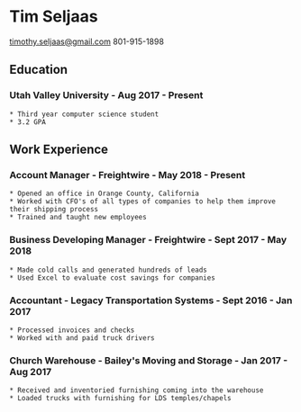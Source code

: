 # Tim Seljaas 
timothy.seljaas@gmail.com
801-915-1898

## Education
### Utah Valley University - Aug 2017 - Present
    * Third year computer science student
    * 3.2 GPA

## Work Experience 
### Account Manager - Freightwire - May 2018 - Present 
    * Opened an office in Orange County, California
    * Worked with CFO's of all types of companies to help them improve their shipping process
    * Trained and taught new employees
### Business Developing Manager - Freightwire - Sept 2017 - May 2018
    * Made cold calls and generated hundreds of leads
    * Used Excel to evaluate cost savings for companies
### Accountant - Legacy Transportation Systems - Sept 2016 - Jan 2017
    * Processed invoices and checks
    * Worked with and paid truck drivers
### Church Warehouse - Bailey's Moving and Storage - Jan 2017 - Aug 2017
    * Received and inventoried furnishing coming into the warehouse
    * Loaded trucks with furnishing for LDS temples/chapels